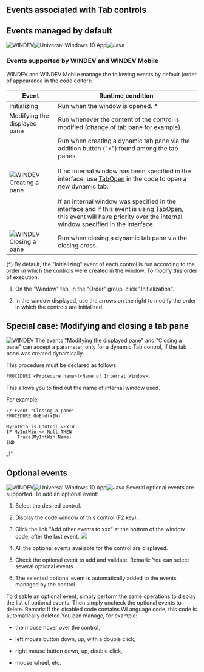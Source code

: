 


## Events associated with Tab controls
			



<a name="NOTE1"></a>
<a name="NOTE1_1"></a>


## Events managed by default
<a name="events_managed_default_ELTTEXTE000177"></a>
![WINDEV](https://doc.pcsoft.fr/ext/images/us/WD.png)![Universal Windows 10 App](https://doc.pcsoft.fr/ext/images/us/UNIVERSALAPP.png)![Java](https://doc.pcsoft.fr/ext/images/us/JAVA.png) 

### Events supported by WINDEV and WINDEV Mobile
<a name="events_supported_windev_and_windev_mobile_ELTPARAGRAPHE000013"></a>

WINDEV and WINDEV Mobile manage the following events by default (order of appearance in the code editor):

| Event | Runtime condition |
| --- | --- |
| Initializing | Run when the window is opened. \* |
| Modifying the displayed pane | Run whenever the content of the control is modified (change of tab pane for example) |
| ![WINDEV](https://doc.pcsoft.fr/ext/images/us/WD.png) Creating a pane | Run when creating a dynamic tab pane via the addition button ("+") found among the tab panes. <br><br>If no internal window has been specified in the interface, use [TabOpen](../WDLang1/1000021369.md) in the code to open a new dynamic tab. <br><br>If an internal window was specified in the interface and if this event is using [TabOpen](../WDLang1/1000021369.md), this event will have priority over the internal window specified in the interface. |
| ![WINDEV](https://doc.pcsoft.fr/ext/images/us/WD.png) Closing a pane | Run when closing a dynamic tab pane via the closing cross. |


(\*) By default, the "Initializing" event of each control is run according to the order in which the controls were created in the window. To modify this order of execution: 

1. On the "Window" tab, in the "Order" group, click "Initialization". 

2. In the window displayed, use the arrows on the right to modify the order in which the controls are initialized.




<a name="NOTE2"></a>
<a name="NOTE2_1"></a>


## Special case: Modifying and closing a tab pane
<a name="special_case_modifying_and_closing_tab_pane_ELTTEXTE000207"></a>
![WINDEV](https://doc.pcsoft.fr/ext/images/us/WD.png) The events "Modifying the displayed pane" and "Closing a pane" can accept a parameter, only for a dynamic Tab control, if the tab pane was created dynamically. 

This procedure must be declared as follows: 


```txt
PROCEDURE <Procedure name>(<Name of Internal Window>)
```


This allows you to find out the name of internal window used. 

For example: 


```wl
// Event "Closing a pane" 
PROCEDURE OnEnd(xIW)

MyIntWin is Control <-xIW
IF MyIntWin <> Null THEN
	Trace(MyIntWin.Name)
END
```


<a name="NOTE3"></a>
<a name="NOTE"></a>_1"


## Optional events
<a name="optional_events_ELTTEXTE000231"></a>
![WINDEV](https://doc.pcsoft.fr/ext/images/us/WD.png)![Universal Windows 10 App](https://doc.pcsoft.fr/ext/images/us/UNIVERSALAPP.png)![Java](https://doc.pcsoft.fr/ext/images/us/JAVA.png) Several optional events are supported.
To add an optional event:

1. Select the desired control.

2. Display the code window of this control (F2 key).

3. Click the link "Add other events to xxx" at the bottom of the window code, after the last event.  ![](https://doc.pcsoft.fr/en-US/images/image.awp?langid=3&name=Traitements_optionnels_WD_OK%20-%20HC%20N%B0001.gif)


4. All the optional events available for the control are displayed. 

5. Check the optional event to add and validate. 
	Remark: You can select several optional events. 

6. The selected optional event is automatically added to the events managed by the control.




To disable an optional event, simply perform the same operations to display the list of optional events. Then simply uncheck the optional events to delete. 
Remark: If the disabled code contains WLanguage code, this code is automatically deleted.You can manage, for example:

- the mouse hover over the control,

- left mouse button down, up, with a double click,

- right mouse button down, up, double click, 

- mouse wheel, etc.





